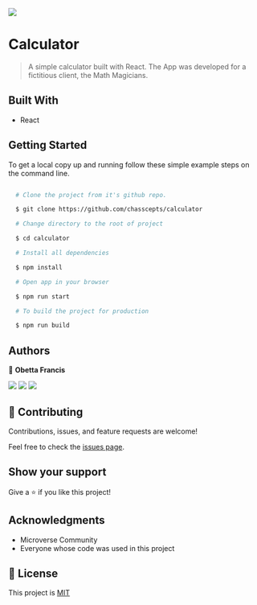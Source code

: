 ![](https://img.shields.io/badge/Microverse-blueviolet)

# Calculator

> A simple calculator built with React. The App was developed for a fictitious client, the Math Magicians.

## Built With

- React

## Getting Started

To get a local copy up and running follow these simple example steps on the command line.

```bash

  # Clone the project from it's github repo.

  $ git clone https://github.com/chasscepts/calculator

  # Change directory to the root of project

  $ cd calculator

  # Install all dependencies

  $ npm install

  # Open app in your browser

  $ npm run start

  # To build the project for production

  $ npm run build

```

## Authors

👤 **Obetta Francis**

[![](https://img.shields.io/badge/GitHub-100000?style=for-the-badge&logo=github&logoColor=white)](https://github.com/chasscepts) [![](https://img.shields.io/badge/Twitter-1DA1F2?style=for-the-badge&logo=twitter&logoColor=white)](https://twitter.com/chasscepts) [![](https://img.shields.io/badge/LinkedIn-0077B5?style=for-the-badge&logo=linkedin&logoColor=white)](https://www.linkedin.com/in/chasscepts/)

## 🤝 Contributing

Contributions, issues, and feature requests are welcome!

Feel free to check the [issues page](https://github.com/chasscepts/calculator/issues).

## Show your support

Give a ⭐️ if you like this project!

## Acknowledgments
- Microverse Community
- Everyone whose code was used in this project

## 📝 License

This project is [MIT](./LICENSE)
